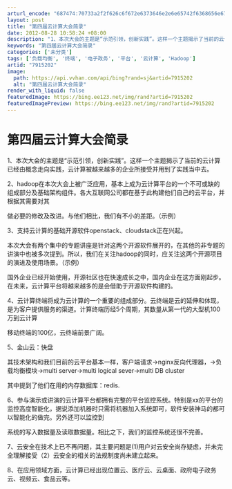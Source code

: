 ```yaml
---
arturl_encode: "687474:70733a2f2f626c6f672e6373646e2e6e65742f6368656e6774:672f61727469636c652f64657461696c732f37393135323032"
layout: post
title: "第四届云计算大会简录"
date: 2012-08-28 10:58:24 +08:00
description: "1、本次大会的主题是“示范引领，创新实践”。这样一个主题揭示了当前的云计算已经由概念走向实践，云计算"
keywords: "第四届云计算大会简录"
categories: ['未分类']
tags: ['负载均衡', '终端', '电子政务', '平台', '云计算', 'Hadoop']
artid: "7915202"
image:
  path: https://api.vvhan.com/api/bing?rand=sj&artid=7915202
  alt: "第四届云计算大会简录"
render_with_liquid: false
featuredImage: https://bing.ee123.net/img/rand?artid=7915202
featuredImagePreview: https://bing.ee123.net/img/rand?artid=7915202
---
```


# 第四届云计算大会简录

1、本次大会的主题是“示范引领，创新实践”。这样一个主题揭示了当前的云计算已经由概念走向实践，云计算被越来越多的企业所接受并用到了实践当中去。
  
  
  
2、hadoop在本次大会上被广泛应用，基本上成为云计算平台的一个不可或缺的组成部分及基础架构组件。各大互联网公司都在基于此构建他们自己的云平台，并根据其需要对其
  
做必要的修改及改进。与他们相比，我们有不小的差距。（示例）
  
  
  
3、支持云计算的基础开源软件openstack、cloudstack正在兴起。
  
本次大会有两个集中的专题讲座是针对这两个开源软件展开的，在其他的非专题的讲演中也被多次提到。所以，我们在关注hadoop的同时，应关注这两个开源项目的演进及使用场景。（示例）
  
国外企业已经开始使用，开源社区也在快速成长之中，国内企业在这方面刚起步。在未来，云计算平台将越来越多的是会借助于开源软件构建的。
  
  
  
4、云计算终端将成为云计算的一个重要的组成部分。云终端是云的延伸和体现，是为客户提供服务的渠道。计算终端历经5个周期，其数量从第一代的大型机100万到云计算
  
移动终端的100亿，云终端前景广阔。
  
  
  
5、金山云：快盘
  
其技术架构和我们目前的云平台基本一样，客户端请求->nginx反向代理器，->负载均衡模块->multi server->multi logical sever->multi DB cluster
  
其中提到了他们在用的内存数据库：redis.
  
  
  
6、参与演示或讲演的云计算平台都拥有完整的平台监控系统。特别是xx的平台的监控高度智能化，据说添加机器时只需将机器加入系统即可，软件安装神马的都可以智能化的做完。另外还可以监控到
  
系统的写入数据量及读取数据量。相比之下，我们的监控系统还很不完善。
  
  
  
7、云安全在技术上已不再问题，其主要问题是(1)用户对云安全尚存疑虑，并未完全理解接受（2）云安全的相关的法规制度尚未建立起来。
  
  
  
8、在应用领域方面，云计算已经出现位置云、医疗云、云桌面、政府电子政务云、视频云、食品云等。